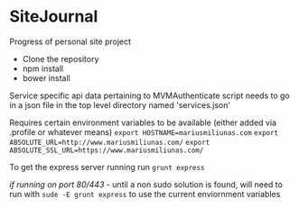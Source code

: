 SiteJournal
===========

Progress of personal site project

- Clone the repository
- npm install
- bower install

Service specific api data pertaining to MVMAuthenticate script needs to go in a json file in the top level directory named 'services.json'

Requires certain environment variables to be available (either added via .profile or whatever means)
`export HOSTNAME=mariusmiliunas.com`
`export ABSOLUTE_URL=http://www.mariusmiliunas.com/`
`export ABSOLUTE_SSL_URL=https://www.mariusmiliunas.com/`

To get the express server running run `grunt express`

*if running on port 80/443* - until a non sudo solution is found, will need to run with `sude -E grunt express` to use the current enviornment variables
